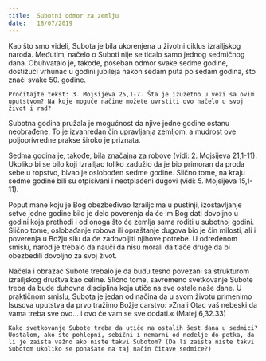 ```yaml
---
title:  Subotni odmor za zemlju
date:   18/07/2019
---
```


Kao što smo videli, Subota je bila ukorenjena u životni ciklus izrailjskog naroda. Međutim, načelo o Suboti nije se ticalo samo jednog sedmičnog dana. Obuhvatalo je, takođe, poseban odmor svake sedme godine, dostižući vrhunac u godini jubileja nakon sedam puta po sedam godina, što znači svake 50. godine.

`Pročitajte tekst: 3. Mojsijeva 25,1-7. Šta je izuzetno u vezi sa ovim uputstvom? Na koje moguće načine možete uvrstiti ovo načelo u svoj život i rad?`

Subotna godina pružala je mogućnost da njive jedne godine ostanu neobrađene. To je izvanredan čin upravljanja zemljom, a mudrost ove poljoprivredne prakse široko je priznata.

Sedma godina je, takođe, bila značajna za robove (vidi: 2. Mojsijeva 21,1-11). Ukoliko bi se bilo koji Izrailjac toliko zadužio da je bio primoran da proda sebe u ropstvo, bivao je oslobođen sedme godine. Slično tome, na kraju sedme godine bili su otpisivani i neotplaćeni dugovi (vidi: 5. Mojsijeva 15,1-11).

Poput mane koju je Bog obezbeđivao Izrailjcima u pustinji, izostavljanje setve jedne godine bilo je delo poverenja da će im Bog dati dovoljno u godini koja prethodi i od onoga što će zemlja sama roditi u subotnoj godini. Slično tome, oslobađanje robova ili opraštanje dugova bio je čin milosti, ali i poverenja u Božju silu da će zadovoljiti njihove potrebe. U određenom smislu, narod je trebalo da nauči da nisu morali da tlače druge da bi obezbedili dovoljno za svoj život.

Načela i obrazac Subote trebalo je da budu tesno povezani sa strukturom izrailjskog društva kao celine. Slično tome, savremeno svetkovanje Subote treba da bude duhovna disciplina koja utiče na sve ostale naše dane. U praktičnom smislu, Subota je jedan od načina da u svom životu primenimo Isusova uputstva da prvo tražimo Božje carstvo: »Zna i Otac vaš nebeski da vama treba sve ovo... i ovo će vam se sve dodati.« (Matej 6,32.33)

`Kako svetkovanje Subote treba da utiče na ostalih šest dana u sedmici? Uostalom, ako ste pohlepni, sebični i nemarni od nedelje do petka, da li je zaista važno ako niste takvi Subotom? (Da li zaista niste takvi Subotom ukoliko se ponašate na taj način čitave sedmice?)`
